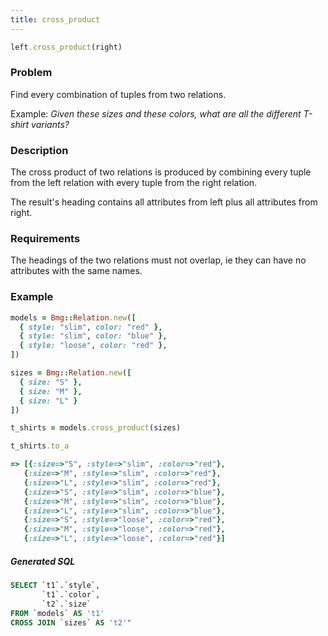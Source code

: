 ```yaml
---
title: cross_product
---
```


```ruby
left.cross_product(right)
```

### Problem

Find every combination of tuples from two relations.

Example: *Given these sizes and these colors, what are all the different T-shirt variants?*

### Description

The cross product of two relations is produced by combining every tuple from the left relation with every tuple from the right relation.

The result's heading contains all attributes from left plus all attributes from right.

### Requirements

The headings of the two relations must not overlap, ie they can have no attributes with the same names.

### Example

```ruby
models = Bmg::Relation.new([
  { style: "slim", color: "red" },
  { style: "slim", color: "blue" },
  { style: "loose", color: "red" },
])

sizes = Bmg::Relation.new([
  { size: "S" },
  { size: "M" },
  { size: "L" }
])

t_shirts = models.cross_product(sizes)

t_shirts.to_a

=> [{:size=>"S", :style=>"slim", :color=>"red"},
   {:size=>"M", :style=>"slim", :color=>"red"},
   {:size=>"L", :style=>"slim", :color=>"red"},
   {:size=>"S", :style=>"slim", :color=>"blue"},
   {:size=>"M", :style=>"slim", :color=>"blue"},
   {:size=>"L", :style=>"slim", :color=>"blue"},
   {:size=>"S", :style=>"loose", :color=>"red"},
   {:size=>"M", :style=>"loose", :color=>"red"},
   {:size=>"L", :style=>"loose", :color=>"red"}]

```

##### Generated SQL

```sql
SELECT `t1`.`style`,
       `t1`.`color`,
       `t2`.`size`
FROM `models` AS 't1'
CROSS JOIN `sizes` AS 't2'"
```

